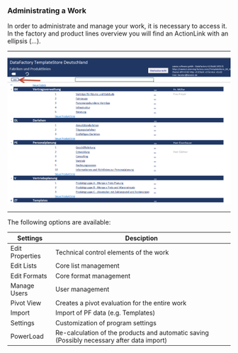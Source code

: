 ### Administrating a Work

In order to administrate and manage your work, it is necessary to access it. In the factory and product lines overview you will find an ActionLink with an ellipsis \(…\).

---

![](/assets/Werk34.png)

---

The following options are available:

| Settings | Desciption |
| --- | --- |
| Edit Properties | Technical control elements of the work |
| Edit Lists | Core list management |
| Edit Formats | Core format management |
| Manage Users | User management |
| Pivot View | Creates a pivot evaluation for the entire work |
| Import | Import of PF data \(e.g. Templates\) |
| Settings | Customization of program settings |
| PowerLoad | Re-calculation of the products and automatic saving \(Possibly necessary after data import\) |



